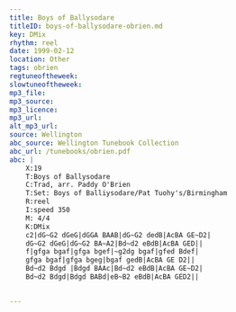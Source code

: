 ```yaml
---
title: Boys of Ballysodare
titleID: boys-of-ballysodare-obrien.md
key: DMix
rhythm: reel
date: 1999-02-12
location: Other
tags: obrien
regtuneoftheweek:
slowtuneoftheweek:
mp3_file:
mp3_source:
mp3_licence:
mp3_url:
alt_mp3_url:
source: Wellington
abc_source: Wellington Tunebook Collection
abc_url: /tunebooks/obrien.pdf
abc: |
    X:19
    T:Boys of Ballysodare
    C:Trad, arr. Paddy O'Brien
    T:Set: Boys of Balliysodare/Pat Tuohy's/Birmingham
    R:reel
    I:speed 350
    M: 4/4
    K:DMix
    c2|dG~G2 dGeG|dGGA BAAB|dG~G2 dedB|AcBA GE~D2|
    dG~G2 dGeG|dG~G2 BA~A2|Bd~d2 eBdB|AcBA GED||
    f|gfga bgaf|gfga bgef|~g2dg bgaf|gfed Bdef|
    gfga bgaf|gfga bgeg|bgaf gedB|AcBA GE D2||
    Bd~d2 Bdgd |Bdgd BAAc|Bd~d2 eBdB|AcBA GE~D2|
    Bd~d2 Bdgd|Bdgd BABd|eB~B2 eBdB|AcBA GED2||
    

---
```

